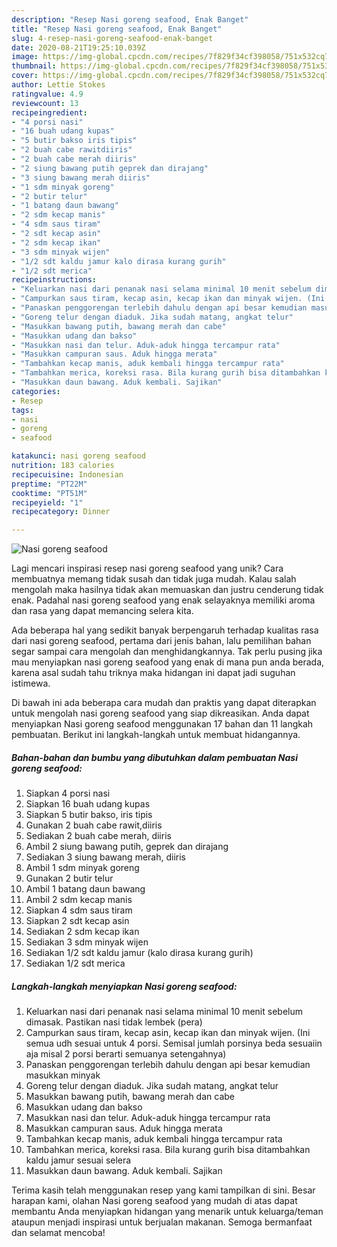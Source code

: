```yaml
---
description: "Resep Nasi goreng seafood, Enak Banget"
title: "Resep Nasi goreng seafood, Enak Banget"
slug: 4-resep-nasi-goreng-seafood-enak-banget
date: 2020-08-21T19:25:10.039Z
image: https://img-global.cpcdn.com/recipes/7f829f34cf398058/751x532cq70/nasi-goreng-seafood-foto-resep-utama.jpg
thumbnail: https://img-global.cpcdn.com/recipes/7f829f34cf398058/751x532cq70/nasi-goreng-seafood-foto-resep-utama.jpg
cover: https://img-global.cpcdn.com/recipes/7f829f34cf398058/751x532cq70/nasi-goreng-seafood-foto-resep-utama.jpg
author: Lettie Stokes
ratingvalue: 4.9
reviewcount: 13
recipeingredient:
- "4 porsi nasi"
- "16 buah udang kupas"
- "5 butir bakso iris tipis"
- "2 buah cabe rawitdiiris"
- "2 buah cabe merah diiris"
- "2 siung bawang putih geprek dan dirajang"
- "3 siung bawang merah diiris"
- "1 sdm minyak goreng"
- "2 butir telur"
- "1 batang daun bawang"
- "2 sdm kecap manis"
- "4 sdm saus tiram"
- "2 sdt kecap asin"
- "2 sdm kecap ikan"
- "3 sdm minyak wijen"
- "1/2 sdt kaldu jamur kalo dirasa kurang gurih"
- "1/2 sdt merica"
recipeinstructions:
- "Keluarkan nasi dari penanak nasi selama minimal 10 menit sebelum dimasak. Pastikan nasi tidak lembek (pera)"
- "Campurkan saus tiram, kecap asin, kecap ikan dan minyak wijen. (Ini semua udh sesuai untuk 4 porsi. Semisal jumlah porsinya beda sesuaiin aja misal 2 porsi berarti semuanya setengahnya)"
- "Panaskan penggorengan terlebih dahulu dengan api besar kemudian masukkan minyak"
- "Goreng telur dengan diaduk. Jika sudah matang, angkat telur"
- "Masukkan bawang putih, bawang merah dan cabe"
- "Masukkan udang dan bakso"
- "Masukkan nasi dan telur. Aduk-aduk hingga tercampur rata"
- "Masukkan campuran saus. Aduk hingga merata"
- "Tambahkan kecap manis, aduk kembali hingga tercampur rata"
- "Tambahkan merica, koreksi rasa. Bila kurang gurih bisa ditambahkan kaldu jamur sesuai selera"
- "Masukkan daun bawang. Aduk kembali. Sajikan"
categories:
- Resep
tags:
- nasi
- goreng
- seafood

katakunci: nasi goreng seafood 
nutrition: 183 calories
recipecuisine: Indonesian
preptime: "PT22M"
cooktime: "PT51M"
recipeyield: "1"
recipecategory: Dinner

---
```



![Nasi goreng seafood](https://img-global.cpcdn.com/recipes/7f829f34cf398058/751x532cq70/nasi-goreng-seafood-foto-resep-utama.jpg)

Lagi mencari inspirasi resep nasi goreng seafood yang unik? Cara membuatnya memang tidak susah dan tidak juga mudah. Kalau salah mengolah maka hasilnya tidak akan memuaskan dan justru cenderung tidak enak. Padahal nasi goreng seafood yang enak selayaknya memiliki aroma dan rasa yang dapat memancing selera kita.



Ada beberapa hal yang sedikit banyak berpengaruh terhadap kualitas rasa dari nasi goreng seafood, pertama dari jenis bahan, lalu pemilihan bahan segar sampai cara mengolah dan menghidangkannya. Tak perlu pusing jika mau menyiapkan nasi goreng seafood yang enak di mana pun anda berada, karena asal sudah tahu triknya maka hidangan ini dapat jadi suguhan istimewa.


Di bawah ini ada beberapa cara mudah dan praktis yang dapat diterapkan untuk mengolah nasi goreng seafood yang siap dikreasikan. Anda dapat menyiapkan Nasi goreng seafood menggunakan 17 bahan dan 11 langkah pembuatan. Berikut ini langkah-langkah untuk membuat hidangannya.

<!--inarticleads1-->

##### Bahan-bahan dan bumbu yang dibutuhkan dalam pembuatan Nasi goreng seafood:

1. Siapkan 4 porsi nasi
1. Siapkan 16 buah udang kupas
1. Siapkan 5 butir bakso, iris tipis
1. Gunakan 2 buah cabe rawit,diiris
1. Sediakan 2 buah cabe merah, diiris
1. Ambil 2 siung bawang putih, geprek dan dirajang
1. Sediakan 3 siung bawang merah, diiris
1. Ambil 1 sdm minyak goreng
1. Gunakan 2 butir telur
1. Ambil 1 batang daun bawang
1. Ambil 2 sdm kecap manis
1. Siapkan 4 sdm saus tiram
1. Siapkan 2 sdt kecap asin
1. Sediakan 2 sdm kecap ikan
1. Sediakan 3 sdm minyak wijen
1. Sediakan 1/2 sdt kaldu jamur (kalo dirasa kurang gurih)
1. Sediakan 1/2 sdt merica




<!--inarticleads2-->

##### Langkah-langkah menyiapkan Nasi goreng seafood:

1. Keluarkan nasi dari penanak nasi selama minimal 10 menit sebelum dimasak. Pastikan nasi tidak lembek (pera)
1. Campurkan saus tiram, kecap asin, kecap ikan dan minyak wijen. (Ini semua udh sesuai untuk 4 porsi. Semisal jumlah porsinya beda sesuaiin aja misal 2 porsi berarti semuanya setengahnya)
1. Panaskan penggorengan terlebih dahulu dengan api besar kemudian masukkan minyak
1. Goreng telur dengan diaduk. Jika sudah matang, angkat telur
1. Masukkan bawang putih, bawang merah dan cabe
1. Masukkan udang dan bakso
1. Masukkan nasi dan telur. Aduk-aduk hingga tercampur rata
1. Masukkan campuran saus. Aduk hingga merata
1. Tambahkan kecap manis, aduk kembali hingga tercampur rata
1. Tambahkan merica, koreksi rasa. Bila kurang gurih bisa ditambahkan kaldu jamur sesuai selera
1. Masukkan daun bawang. Aduk kembali. Sajikan




Terima kasih telah menggunakan resep yang kami tampilkan di sini. Besar harapan kami, olahan Nasi goreng seafood yang mudah di atas dapat membantu Anda menyiapkan hidangan yang menarik untuk keluarga/teman ataupun menjadi inspirasi untuk berjualan makanan. Semoga bermanfaat dan selamat mencoba!
